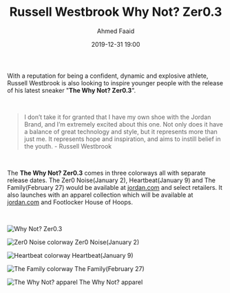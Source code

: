 ﻿---
title: 'Russell Westbrook Why Not? Zer0.3'
date: 2019-12-31 19:00
author: 'Ahmed Faaid'
featuredImage: ../../images/russell-westbrook-why-not-zer0-3/WhyNotZero3_ZeroNoise.jpg
feature: true
tags:
    - Russell Westbrook
    - Why Not? Zer0.3
    - Jordan
publish: true
---

With a reputation for being a confident, dynamic and explosive athlete, Russell Westbrook is also looking to inspire younger people with the release of his latest sneaker "**The Why Not? Zer0.3**".

&nbsp;

> I don’t take it for granted that I have my own shoe with the Jordan Brand, and I’m extremely excited about this one. Not only does it have a balance of great technology and style, but it represents more than just me. It represents hope and inspiration, and aims to instill belief in the youth. \- Russell Westbrook

&nbsp;

The **The Why Not? Zer0.3** comes in three colorways all with separate release dates. The Zer0 Noise(January 2), Heartbeat(January 9) and The Family(February 27) would be available at <a href="jordan.com" target="_blank">jordan.com</a> and select retailers. It also launches with an apparel collection which will be available at <a href="jordan.com" target="_blank">jordan.com</a> and Footlocker House of Hoops.

&nbsp;

![Why Not? Zer0.3](https://lh3.googleusercontent.com/4u8e9U0Hasw7hrvUnF2VGWQ0Kh8IHxb8GNsi75Pzad_u7n0C8CXPcFWskeP6simXsBhA34puGSumPNo8egpHkgeSgfzp0U9LO5DEVaYSWX1UefCAb2W6rulc54QgvJrXUAx9zNq25g=w959-h540-no)

![Zer0 Noise colorway](https://lh3.googleusercontent.com/hCeZlMBdQ07gXGDyfv0U9u9PaoJAXEyuilj5y7vx_Ev0fETh4gCam2Lo3T8V-fBjp1NScVFndOz3tDTsaeZTl7Ua06t2YGuASeDcZR3XJbaD9bozS8mMD_CI7OpiDANlyb3wj6W7=s875-no)
Zer0 Noise(January 2)

![Heartbeat colorway](https://lh3.googleusercontent.com/N1keR-PB94wLy4vTP_CKrUJBH1rVsEbZXIXaWWEDIN1yOjwVMsDKLtxirpzHLA30H6UnfX_QvNj4WrSvRWWsfX3JIjRrkeuzzN-8IKWIywbPgPIcETjVkBEfxpUuUE6M1AuKr1Y0=s875-no)
Heartbeat(January 9)

![The Family colorway](https://lh3.googleusercontent.com/mb3PFVwp5B2wTdI9pT2Xt_1H8y0jIc_LiPti-bXyU1llXQYoCiWMoFvQ00IYz9WMgziRinXCxxKzyzn_K1uS35ijIS2RkJsksxKw6xa5M7YElDoAoiuRKnq8l7OqD4bGxNUoztpz=s875-no)
The Family(February 27)

![The Why Not? apparel](https://lh3.googleusercontent.com/QDMqjLyOth085rnxh1ZlkV8FgzV1OOlpObDhYN02STy8McLuIEsdIRrh9pNb3YtXAxY8zECZo_VzachhtHxawegg6aNS70lsmjFsZXxNE8hTpBclRyvxl_5AyzO8u2NLkn00cvdw=w1225-h875-no)
The Why Not? apparel
